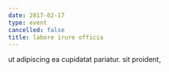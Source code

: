 ```yaml
---
date: 2017-02-17
type: event
cancelled: false
title: labore irure officia
---
```

ut adipiscing ea cupidatat pariatur. sit proident,